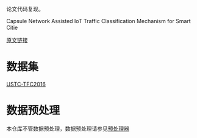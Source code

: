 论文代码复现。

Capsule Network Assisted IoT Traffic Classification Mechanism for Smart Citie

[原文链接](https://ieeexplore.ieee.org/abstract/document/8651277)

# 数据集

[USTC-TFC2016](https://github.com/yungshenglu/USTC-TFC2016)

# 数据预处理

本仓库不管数据预处理，数据预处理请参见[预处理器](https://github.com/wttch96/PcapPreprocess)